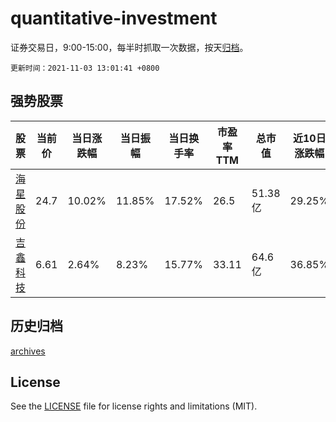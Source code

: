 # quantitative-investment

证券交易日，9:00-15:00，每半时抓取一次数据，按天[归档](archives)。

`更新时间：2021-11-03 13:01:41 +0800`

## 强势股票

|股票|当前价|当日涨跌幅|当日振幅|当日换手率|市盈率TTM|总市值|近10日涨跌幅|
|----|----|----|----|----|----|----|----|
|[海星股份](https://xueqiu.com/S/SH603115)|24.7|10.02%|11.85%|17.52%|26.5|51.38亿|29.25%|
|[吉鑫科技](https://xueqiu.com/S/SH601218)|6.61|2.64%|8.23%|15.77%|33.11|64.6亿|36.85%|

## 历史归档

[archives](archives)

## License

See the [LICENSE](LICENSE) file for license rights and limitations (MIT).